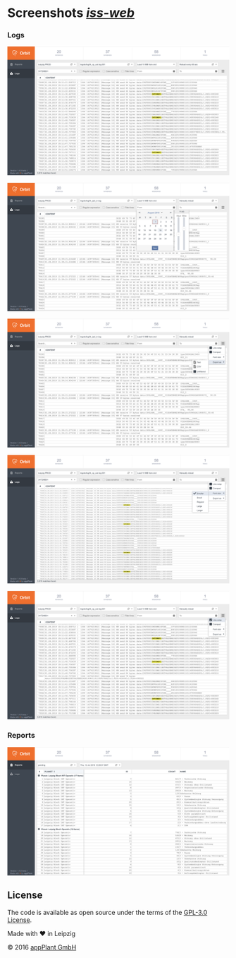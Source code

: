 # Screenshots _[iss-web][iss-web]_

### Logs

![FileViewer.png](FileViewer.png)

![DateTimeFilter.png](DateTimeFilter.png)

![FileExport.png](FileExport.png)

![FontSize.png](FontSize.png)

![LineWrap.png](LineWrap.png)

### Reports

![ReportViewer.png](ReportViewer.png)

## License

The code is available as open source under the terms of the [GPL-3.0 License][license].

Made with :heart: in Leipzig

© 2016 [appPlant GmbH][appplant]

[iss-web]: https://github.com/appplant/iss-web
[license]: http://opensource.org/licenses/GPL-3.0
[appplant]: www.appplant.de
